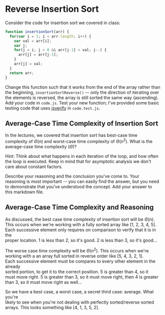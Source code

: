 # Reverse Insertion Sort

Consider the code for insertion sort we covered in class:

```javascript
function insertionSort(arr) {
  for(var i = 1; i < arr.length; i++) {
    var val = arr[i];
    var j;
    for(j = i; j > 0 && arr[j-1] > val; j--) {
      arr[j] = arr[j-1];
    }
    arr[j] = val;
  }
  return arr;
}
```

Change this function such that it works from the end of the array rather than
the beginning, `insertionSortReverse()` -- only the direction of
iterating over the elements is reversed, the array is still sorted the same way
(ascending). Add your code in `code.js`. Test your new function; I've provided
some basic testing code that uses [jsverify](https://jsverify.github.io/) in
`code.test.js`.

## Average-Case Time Complexity of Insertion Sort

In the lectures, we covered that insertion sort has best-case time complexity of
$\Theta(n)$ and worst-case time complexity of $\Theta(n^2)$. What is the
average-case time complexity ($\Theta$)?

Hint: Think about what happens in each iteration of the loop, and how often the
loop is executed. Keep in mind that for asymptotic analysis we don't care about
constant factors.

Describe your reasoning and the conclusion you've come to. Your reasoning is
most important -- you can easily find the answer, but you need to demonstrate
that you've understood the concept. Add your answer to this markdown file.

## Average-Case Time Complexity and Reasoning

As discussed, the best case time complexity of insertion sort will be $\Theta(n)$.  
This occurs when we're working with a fully sorted array like [1, 2, 3, 4, 5].  
Each successive element only requires on comparison to verify that it is in the  
proper location. 1 is less than 2, so it's good. 2 is less than 3, so it's good...  

The worse case time complexity will be $\Theta(n^2)$. This occurs when we're  
working with a an array full sorted in reverse order like [5, 4, 3, 2, 1].  
Each successive element must be compares to every other element in the already  
sorted portion, to get it to the correct position. 5 is greater than 4, so it  
must move right. 5 is greater than 3, so it must move right, then 4 is greater  
than 3, so it must move right as well...  

So we have a best case, a worst case, a secret third case: average. What you're  
likely to see when you're not dealing with perfectly sorted/reverse sorted arrays.
This looks something like [4, 1, 3, 5, 2].


